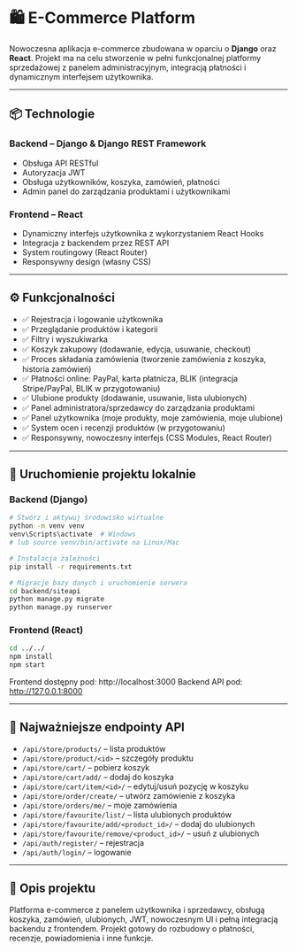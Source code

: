 # 🛍️ E-Commerce Platform

Nowoczesna aplikacja e-commerce zbudowana w oparciu o **Django** oraz **React**. Projekt ma na celu stworzenie w pełni funkcjonalnej platformy sprzedażowej z panelem administracyjnym, integracją płatności i dynamicznym interfejsem użytkownika.

---

## 📦 Technologie

### Backend – Django & Django REST Framework
- Obsługa API RESTful
- Autoryzacja JWT
- Obsługa użytkowników, koszyka, zamówień, płatności
- Admin panel do zarządzania produktami i użytkownikami

### Frontend – React
- Dynamiczny interfejs użytkownika z wykorzystaniem React Hooks
- Integracja z backendem przez REST API
- System routingowy (React Router)
- Responsywny design (własny CSS)

---

## ⚙️ Funkcjonalności

- ✅ Rejestracja i logowanie użytkownika
- ✅ Przeglądanie produktów i kategorii
- ✅ Filtry i wyszukiwarka
- ✅ Koszyk zakupowy (dodawanie, edycja, usuwanie, checkout)
- ✅ Proces składania zamówienia (tworzenie zamówienia z koszyka, historia zamówień)
- ✅ Płatności online: PayPal, karta płatnicza, BLIK (integracja Stripe/PayPal, BLIK w przygotowaniu)
- ✅ Ulubione produkty (dodawanie, usuwanie, lista ulubionych)
- ✅ Panel administratora/sprzedawcy do zarządzania produktami
- ✅ Panel użytkownika (moje produkty, moje zamówienia, moje ulubione)
- ✅ System ocen i recenzji produktów (w przygotowaniu)
- ✅ Responsywny, nowoczesny interfejs (CSS Modules, React Router)
---
## 🚀 Uruchomienie projektu lokalnie

### Backend (Django)

```bash
# Stwórz i aktywuj środowisko wirtualne
python -m venv venv
venv\Scripts\activate  # Windows
# lub source venv/bin/activate na Linux/Mac

# Instalacja zależności
pip install -r requirements.txt

# Migracje bazy danych i uruchomienie serwera
cd backend/siteapi
python manage.py migrate
python manage.py runserver
```

### Frontend (React)

```bash
cd ../../
npm install
npm start
```

Frontend dostępny pod: http://localhost:3000
Backend API pod: http://127.0.0.1:8000

---

## 🔗 Najważniejsze endpointy API

- `/api/store/products/` – lista produktów
- `/api/store/product/<id>` – szczegóły produktu
- `/api/store/cart/` – pobierz koszyk
- `/api/store/cart/add/` – dodaj do koszyka
- `/api/store/cart/item/<id>/` – edytuj/usuń pozycję w koszyku
- `/api/store/order/create/` – utwórz zamówienie z koszyka
- `/api/store/orders/me/` – moje zamówienia
- `/api/store/favourite/list/` – lista ulubionych produktów
- `/api/store/favourite/add/<product_id>/` – dodaj do ulubionych
- `/api/store/favourite/remove/<product_id>/` – usuń z ulubionych
- `/api/auth/register/` – rejestracja
- `/api/auth/login/` – logowanie

---

## 📝 Opis projektu

Platforma e-commerce z panelem użytkownika i sprzedawcy, obsługą koszyka, zamówień, ulubionych, JWT, nowoczesnym UI i pełną integracją backendu z frontendem. Projekt gotowy do rozbudowy o płatności, recenzje, powiadomienia i inne funkcje.
